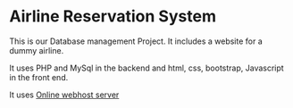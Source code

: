 # Airline Reservation System

This is our Database management Project. It includes a website for a dummy airline.

It uses PHP and MySql in the backend and html, css, bootstrap, Javascript in the front end. 

It uses [Online webhost server](https://in.000webhost.com/) 